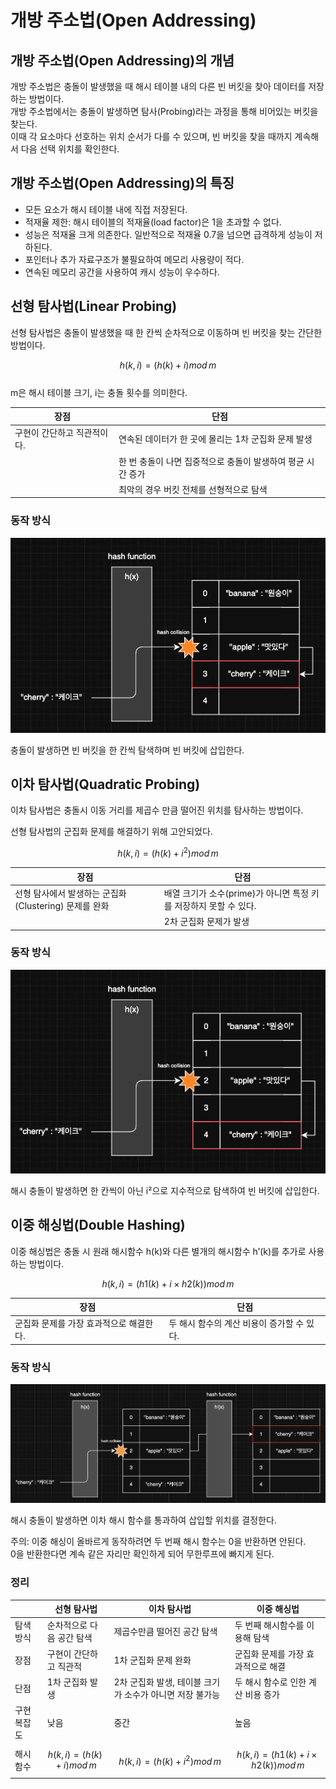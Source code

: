 # 개방 주소법(Open Addressing)

## 개방 주소법(Open Addressing)의 개념
개방 주소법은 충돌이 발생했을 때 해시 테이블 내의 다른 빈 버킷을 찾아 데이터를 저장하는 방법이다.   
개방 주소법에서는 충돌이 발생하면 탐사(Probing)라는 과정을 통해 비어있는 버킷을 찾는다.  
이때 각 요소마다 선호하는 위치 순서가 다를 수 있으며, 빈 버킷을 찾을 때까지 계속해서 다음 선택 위치를 확인한다.

## 개방 주소법(Open Addressing)의 특징
- 모든 요소가 해시 테이블 내에 직접 저장된다.
- 적재율 제한: 해시 테이블의 적재율(load factor)은 1을 초과할 수 없다.
- 성능은 적재율 크게 의존한다. 일반적으로 적재율 0.7을 넘으면 급격하게 성능이 저하된다.
- 포인터나 추가 자료구조가 불필요하여 메모리 사용량이 적다.
- 연속된 메모리 공간을 사용하여 캐시 성능이 우수하다.

## 선형 탐사법(Linear Probing)

선형 탐사법은 충돌이 발생했을 때 한 칸씩 순차적으로 이동하며 빈 버킷을 찾는 간단한 방법이다.

$$ h(k, i) = (h(k) + i) mod\, m $$  
m은 해시 테이블 크기, i는 충돌 횟수를 의미한다.

| **장점** | **단점** |
| --- | --- |
| 구현이 간단하고 직관적이다. | 연속된 데이터가 한 곳에 몰리는 1차 군집화 문제 발생|
| | 한 번 충돌이 나면 집중적으로 충돌이 발생하여 평균 시간 증가|
| | 최악의 경우 버킷 전체를 선형적으로 탐색|



### **동작 방식**
![선형 탐사](/assets/ch9_hash_table/open_address_1.png)

충돌이 발생하면 빈 버킷을 한 칸씩 탐색하며 빈 버킷에 삽입한다.

## 이차 탐사법(Quadratic Probing)

이차 탐사법은 충돌시 이동 거리를 제곱수 만큼 떨어진 위치를 탐사하는 방법이다.

선형 탐사법의 군집화 문제를 해결하기 위해 고안되었다.

$$ h(k, i) = (h(k) + i^2) mod\, m $$

| **장점** | **단점** |
| --- | --- |
| 선형 탐사에서 발생하는 군집화(Clustering) 문제를 완화 | 배열 크기가 소수(prime)가 아니면 특정 키를 저장하지 못할 수 있다.|
| | 2차 군집화 문제가 발생|


### **동작 방식**

![이차 탐사](/assets/ch9_hash_table/open_address_2.png)

해시 충돌이 발생하면 한 칸씩이 아닌 i²으로 지수적으로 탐색하여 빈 버킷에 삽입한다.

## 이중 해싱법(Double Hashing)

이중 해싱법은 충돌 시 원래 해시함수 h(k)와 다른 별개의 해시함수 h’(k)를 추가로 사용하는 방법이다.

$$ h(k, i) = (h1(k) + i \times h2(k)) mod\, m $$

| **장점** | **단점** |
| --- | --- |
| 군집화 문제를 가장 효과적으로 해결한다. | 두 해시 함수의 계산 비용이 증가할 수 있다.|



### **동작 방식**

![이차 탐사](/assets/ch9_hash_table/open_address_3.png)

해시 충돌이 발생하면 이차 해시 함수를 통과하여 삽입할 위치를 결정한다.

주의: 이중 해싱이 올바르게 동작하려면 두 번째 해시 함수는 0을 반환하면 안된다.  
0을 반환한다면 계속 같은 자리만 확인하게 되어 무한루프에 빠지게 된다.

### 정리

|  | **선형 탐사법** | **이차 탐사법** | **이중 해싱법** |
| --- | --- | --- | --- |
| 탐색 방식 | 순차적으로 다음 공간 탐색 | 제곱수만큼 떨어진 공간 탐색 | 두 번째 해시함수를 이용해 탐색 |
| 장점 | 구현이 간단하고 직관적 | 1차 군집화 문제 완화 | 군집화 문제를 가장 효과적으로 해결 |
| 단점 | 1차 군집화 발생 | 2차 군집화 발생, 테이블 크기가 소수가 아니면 저장 불가능 | 두 해시 함수로 인한 계산 비용 증가 |
| 구현 복잡도 | 낮음 | 중간 | 높음 |
| 해시 함수 | $$ h(k,i) = (h(k) + i) mod\, m $$ | $$ h(k,i) = (h(k) + i^2) mod\, m $$ | $$ h(k,i) = (h1(k) + i \times h2(k)) mod\, m $$ |
